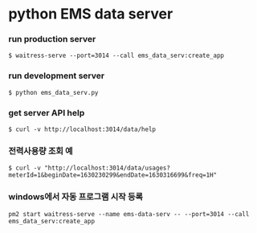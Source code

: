 # python EMS data server

### run production server
```
$ waitress-serve --port=3014 --call ems_data_serv:create_app
```

### run development server
```
$ python ems_data_serv.py
```

### get server API help
```
$ curl -v http://localhost:3014/data/help
```

### 전력사용량 조회 예
```
$ curl -v "http://localhost:3014/data/usages?meterId=1&beginDate=1630230299&endDate=1630316699&freq=1H"
```

### windows에서 자동 프로그램 시작 등록
```
pm2 start waitress-serve --name ems-data-serv -- --port=3014 --call ems_data_serv:create_app
```
